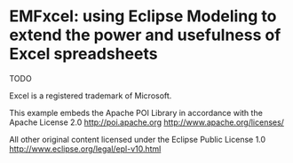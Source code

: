 # EMFxcel: using Eclipse Modeling to extend the power and usefulness of Excel spreadsheets

TODO


Excel is a registered trademark of Microsoft.

This example embeds the Apache POI Library in accordance with the Apache License 2.0
http://poi.apache.org
http://www.apache.org/licenses/

All other original content licensed under the Eclipse Public License 1.0
http://www.eclipse.org/legal/epl-v10.html